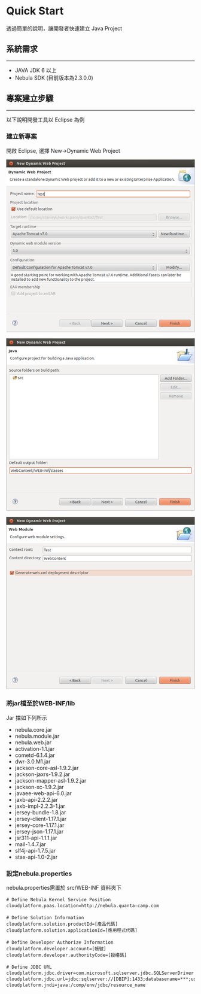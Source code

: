 Quick Start
================

透過簡單的說明，讓開發者快速建立 Java Project

## 系統需求
----------------

* JAVA JDK 6 以上
* Nebula SDK (目前版本為2.3.0.0)

## 專案建立步驟
----------------

以下說明開發工具以 Eclipse 為例  

### 建立新專案

開啟 Eclipse, 選擇 New->Dynamic Web Project  

![QuickStart1](../../images/javaImages/QuickStart01.png)  

![QuickStart2](../../images/javaImages/QuickStart02.png)  

![QuickStart3](../../images/javaImages/QuickStart03.png)  

### 將jar檔至於WEB-INF/lib

Jar 擋如下列所示

* nebula.core.jar
* nebula.module.jar
* nebula.web.jar
* activation-1.1.jar
* cometd-6.1.4.jar
* dwr-3.0.M1.jar
* jackson-core-asl-1.9.2.jar
* jackson-jaxrs-1.9.2.jar
* jackson-mapper-asl-1.9.2.jar
* jackson-xc-1.9.2.jar
* javaee-web-api-6.0.jar
* jaxb-api-2.2.2.jar
* jaxb-impl-2.2.3-1.jar
* jersey-bundle-1.8.jar
* jersey-client-1.17.1.jar
* jersey-core-1.17.1.jar
* jersey-json-1.17.1.jar
* jsr311-api-1.1.1.jar
* mail-1.4.7.jar
* slf4j-api-1.7.5.jar
* stax-api-1.0-2.jar

### 設定nebula.properties

nebula.properties需置於 src/WEB-INF 資料夾下

```
# Define Nebula Kernel Service Position
cloudplatform.paas.location=http://nebula.quanta-camp.com

# Define Solution Information
cloudplatform.solution.productId=[產品代碼]
cloudplatform.solution.applicationId=[應用程式代碼]

# Define Developer Authorize Information
cloudplatform.developer.account=[帳號]
cloudplatform.developer.authorityCode=[授權碼]

# Define JDBC URL
cloudplatform.jdbc.driver=com.microsoft.sqlserver.jdbc.SQLServerDriver
cloudplatform.jdbc.url=jdbc:sqlserver://[DBIP]:1433;databasename=***;user=***;password=***;selectMethod=cursor
cloudplatform.jndi=java:/comp/env/jdbc/resource_name
```
